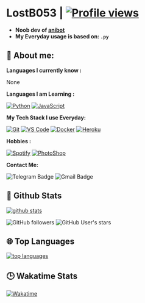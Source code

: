 # **LostB053** | [![Profile views](https://gpvc.arturio.dev/lostb053)](https://github.com/lostb053)


- **Noob dev of [anibot](https://github.com/lostb053/anibot)**
- **My Everyday usage is based on: `.py`**

## 👦 **About me**:

**Languages I currently know :**

None


**Languages I am Learning :**

[![Python](https://img.shields.io/badge/-Python-%232c3e50?style=flat-square&logo=python)](https://python.org)
[![JavaScript](https://img.shields.io/badge/-JavaScript-%232c3e50?style=flat-square&logo=javascript)](https://nodejs.org)


**My Tech Stack I use Everyday:**

[![Git](https://img.shields.io/badge/-Git-%23F05032?style=flat-square&logo=git&logoColor=%23ffffff)](https://git-scm.com)
[![VS Code](https://img.shields.io/badge/-VSCode-%23007ACC?style=flat-square&logo=visual-studio-code)](https://code.visualstudio.com/)
[![Docker](https://img.shields.io/badge/-Docker-%23007ACC?style=flat-square&logo=docker)](https://www.docker.com/)
[![Heroku](https://img.shields.io/badge/-Heroku-purple?style=flat-square&logo=heroku)](https://heroku.com)


**Hobbies :**

[![Spotify](https://img.shields.io/badge/-Spotify-%232c3e50?style=flat-square&logo=spotify)](https://spotify.com)
[![PhotoShop](https://img.shields.io/badge/-PhotoShop-%23007ACC?style=flat-square&logo=Adobe)](https://www.adobe.com/products/photoshop.html)


**Contact Me:**

![Telegram Badge](https://img.shields.io/badge/-LostB053-1ca0f1?style=flat-square&logo=telegram&logoColor=white&link=https://t.me/LostB053)
![Gmail Badge](https://img.shields.io/badge/-lostb053@gmail.com-c14438?style=flat-square&logo=Gmail&logoColor=white&link=mailto:lostb053@gmail.com)


##  🐙 **Github Stats**

[![github stats](https://github-readme-stats.vercel.app/api?username=lostb053&show_icons=true&theme=radical)](https://github.com/lostb053)

![GitHub followers](https://img.shields.io/github/followers/lostb053?color=aqua&label=Followers&style=for-the-badge)
![GitHub User's stars](https://img.shields.io/github/stars/lostb053?affiliations=OWNER&color=aqua&style=for-the-badge)


## 🌐 **Top Languages**

[![top languages](https://github-readme-stats.vercel.app/api/top-langs/?username=lostb053&show_icons=true&theme=radical&layout=compact)](https://github.com/pokurt)


## 🕒 **Wakatime Stats**
[![Wakatime](https://github-readme-stats.vercel.app/api/wakatime?username=lostb053&theme=radical)](https://github.com/anuraghazra/github-readme-stats)
